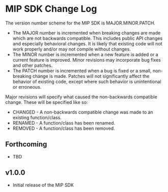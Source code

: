 MIP SDK Change Log
==================

The version number scheme for the MIP SDK is MAJOR.MINOR.PATCH.

* The MAJOR number is incremented when breaking changes are made which are not backwards compatible. This includes
  public API changes and especially behavioral changes. It is likely that existing code will not work properly and/or
  may not compile without changes.
* The MINOR number is incremented when a new feature is added or a current feature is improved. Minor revisions may
  incorporate bug fixes and other patches.
* The PATCH number is incremented when a bug is fixed or a small, non-breaking change is made. Patches will not
  significantly affect the behavior of existing code, except where such behavior is unintentional or erroneous.

Major revisions will specify what caused the non-backwards compatible change. These will be specified like so:
* CHANGED - A non-backwards compatible change was made to an existing function/class.
* RENAMED - A function/class has been renamed.
* REMOVED - A function/class has been removed.

Forthcoming
-----------
* TBD

v1.0.0
------
* Initial release of the MIP SDK
